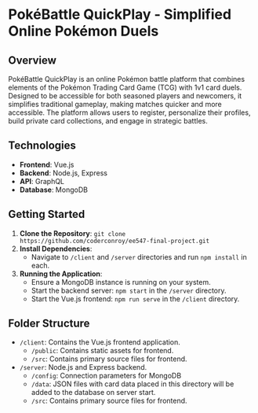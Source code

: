 # PokéBattle QuickPlay - Simplified Online Pokémon Duels

## Overview
PokéBattle QuickPlay is an online Pokémon battle platform that combines elements of the Pokémon Trading Card Game (TCG) with 1v1 card duels. Designed to be accessible for both seasoned players and newcomers, it simplifies traditional gameplay, making matches quicker and more accessible. The platform allows users to register, personalize their profiles, build private card collections, and engage in strategic battles.

## Technologies
- **Frontend**: Vue.js
- **Backend**: Node.js, Express
- **API**: GraphQL
- **Database**: MongoDB

## Getting Started
1. **Clone the Repository**: `git clone https://github.com/coderconroy/ee547-final-project.git`
2. **Install Dependencies**:
   - Navigate to `/client` and `/server` directories and run `npm install` in each.
3. **Running the Application**:
   - Ensure a MongoDB instance is running on your system.
   - Start the backend server: `npm start` in the `/server` directory.
   - Start the Vue.js frontend: `npm run serve` in the `/client` directory.

## Folder Structure
- `/client`: Contains the Vue.js frontend application.
    - `/public`: Contains static assets for frontend.
    - `/src`: Contains primary source files for frontend.
- `/server`: Node.js and Express backend.
  - `/config`: Connection parameters for MongoDB
  - `/data`: JSON files with card data placed in this directory will be added to the database on server start.
  - `/src`: Contains primary source files for frontend.